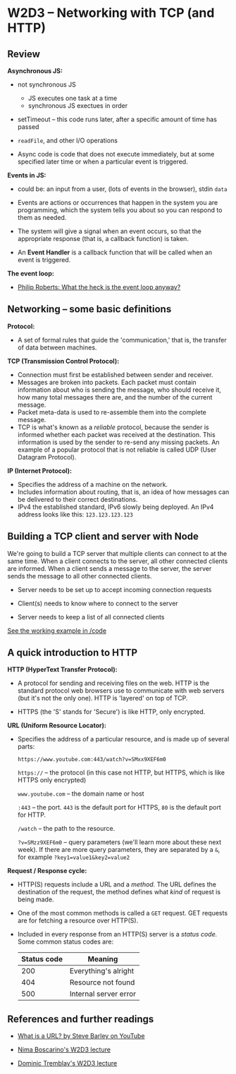 # W2D3 – Networking with TCP (and HTTP)

## Review

__Asynchronous JS:__

- not synchronous JS

    - JS executes one task at a time
    - synchronous JS exectues in order

- setTimeout – this code runs later, after a specific
  amount of time has passed
- `readFile`, and other I/O operations

- Async code is code that does not execute immediately,
  but at some specified later time or when a particular
  event is triggered.

__Events in JS:__

- could be: an input from a user, (lots of events in the
  browser), stdin `data`

- Events are actions or occurrences that happen in the
  system you are programming, which the system tells you
  about so you can respond to them as needed.

- The system will give a signal when an event occurs, so
  that the appropriate response (that is, a callback
  function) is taken.

- An __Event Handler__ is a callback function that will be
  called when an event is triggered.

__The event loop:__

- [Philip Roberts: What the heck is the event loop
  anyway?](https://2014.jsconf.eu/speakers/philip-roberts-what-the-heck-is-the-event-loop-anyway.html)

## Networking – some basic definitions

__Protocol:__

- A set of formal rules that guide the 'communication,'
  that is, the transfer of data between machines.

__TCP (Transmission Control Protocol):__

- Connection must first be established between sender and
  receiver.
- Messages are broken into packets. Each packet must
  contain information about who is sending the message,
  who should receive it, how many total messages there
  are, and the number of the current message.
- Packet meta-data is used to re-assemble them into the
  complete message.
- TCP is what's known as a _reliable_ protocol, because
  the sender is informed whether each packet was received
  at the destination. This information is used by the
  sender to re-send any missing packets. An example of a
  popular protocol that is not reliable is called UDP
  (User Datagram Protocol).

__IP (Internet Protocol):__

- Specifies the address of a machine on the network.
- Includes information about routing, that is, an idea of
  how messages can be delivered to their correct
  destinations.
- IPv4 the established standard, IPv6 slowly being
  deployed. An IPv4 address looks like this:
  `123.123.123.123`

## Building a TCP client and server with Node

We're going to build a TCP server that multiple clients
can connect to at the same time. When a client connects to
the server, all other connected clients are informed. When
a client sends a message to the server, the server sends
the message to all other connected clients.

- Server needs to be set up to accept incoming connection
  requests

- Client(s) needs to know where to connect to the server

- Server needs to keep a list of all connected clients

[See the working example in /code](#)

## A quick introduction to HTTP

__HTTP (HyperText Transfer Protocol):__

- A protocol for sending and receiving files on the web.
  HTTP is the standard protocol web browsers use to
  communicate with web servers (but it's not the only
  one). HTTP is 'layered' on top of TCP.

- HTTPS (the 'S' stands for 'Secure') is like HTTP, only
  encrypted.

__URL (Uniform Resource Locator):__

- Specifies the address of a particular resource, and is
  made up of several parts:

  `https://www.youtube.com:443/watch?v=SMxx9XEF6m0`

  `https://` – the protocol (in this case not HTTP, but
  HTTPS, which is like HTTPS only encrypted)

  `www.youtube.com` – the domain name or host

  `:443` – the port. `443` is the default port for HTTPS,
  `80` is the default port for HTTP.

  `/watch` – the path to the resource.

  `?v=SMzz9XEF6m0` – query parameters (we'll learn more
  about these next week). If there are more query
  parameters, they are separated by a `&`, for example
  `?key1=value1&key2=value2`

__Request / Response cycle:__

- HTTP(S) requests include a URL and a _method._ The URL
  defines the destination of the request, the method
  defines what _kind_ of request is being made.

- One of the most common methods is called a `GET`
  request. GET requests are for fetching a resource over
  HTTP(S).

- Included in every response from an HTTP(S) server is a
  _status code._ Some common status codes are:

    Status code | Meaning
    ------------|--------
     200        | Everything's alright
     404        | Resource not found
     500        | Internal server error

## References and further readings

- [What is a URL? by Steve Barley on
  YouTube](https://www.youtube.com/watch?v=SMxx9XEF6m0)

- [Nima Boscarino's W2D3
  lecture](https://github.com/NimaBoscarino/networking-tcp-notes)

- [Dominic Tremblay's W2D3
  lecture](https://github.com/DominicTremblay/w2d3-lecture-aug19)

